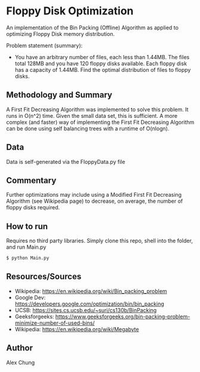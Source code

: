# Floppy Disk Optimization
  
An implementation of the Bin Packing (Offline) Algorithm as applied to optimizing Floppy Disk memory distribution.

Problem statement (summary):  
 * You have an arbitrary number of files, each less than 1.44MB. The files total 128MB and you have 120 floppy disks available.  Each floppy disk has a capacity of 1.44MB. Find the optimal distribution of files to floppy disks.

## Methodology and Summary
A First Fit Decreasing Algorithm was implemented to solve this problem.  It runs in O(n^2) time.  Given the small data set, this is sufficient.  A more complex (and faster) way of implementing the First Fit Decreasing Algorithm can be done using self balancing trees with a runtime of O(nlogn).

## Data
  
Data is self-generated via the FloppyData.py file 

## Commentary
Further optimizations may include using a Modified First Fit Decreasing Algorithm (see Wikipedia page) to decrease, on average, the number of floppy disks required.

## How to run

Requires no third party libraries.
Simply clone this repo, shell into the folder, and run Main.py

```sh
$ python Main.py
```

## Resources/Sources

 * Wikipedia: https://en.wikipedia.org/wiki/Bin_packing_problem
 * Google Dev: https://developers.google.com/optimization/bin/bin_packing
 * UCSB: https://sites.cs.ucsb.edu/~suri/cs130b/BinPacking
 * Geeksforgeeks: https://www.geeksforgeeks.org/bin-packing-problem-minimize-number-of-used-bins/
 * Wikipedia: https://en.wikipedia.org/wiki/Megabyte

## Author
Alex Chung
